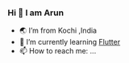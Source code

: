 ### Hi 👋 I am Arun

- 🌏 I’m from Kochi ,India
- 🌱 I’m currently learning [Flutter](https://flutter.dev/)
- 📫 How to reach me: ...

